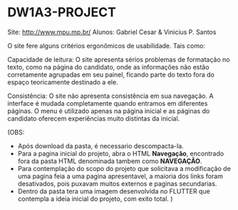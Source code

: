 # DW1A3-PROJECT

Site: http://www.mpu.mp.br/
Alunos: Gabriel Cesar & Vinicius P. Santos 


O site fere alguns critérios ergonômicos de usabilidade. Tais como:

Capacidade de leitura: O site apresenta sérios problemas de formatação no texto, como na página do candidato, onde as informações não estão corretamente 
agrupadas em seu painel, ficando parte do texto fora do espaço teoricamente destinado a ele.

Consistência: O site não apresenta consistência em sua navegação. A interface é mudada completamente quando entramos em diferentes páginas. 
O menu é utilizado apenas na página inicial e as páginas do candidato oferecem experiências muito distintas da inicial.



(OBS: 
* Após download da pasta, é necessario descompacta-la. 
* Para a pagina inicial do projeto, abra o HTML **Navegação**, encontrado fora da pasta HTML denominada tambem como **NAVEGAÇÂO**.
* Para contemplação do scopo do projeto que solicitava a modificação de uma pagina feia a uma pagina apresentavel, a maioria dos links foram desativados, pois puxavam muitos externos e paginas secundarias.
* Dentro da pasta tera uma imagem desenvolvida no FLUTTER que contempla a ideia inicial do projeto, com exito total. )


